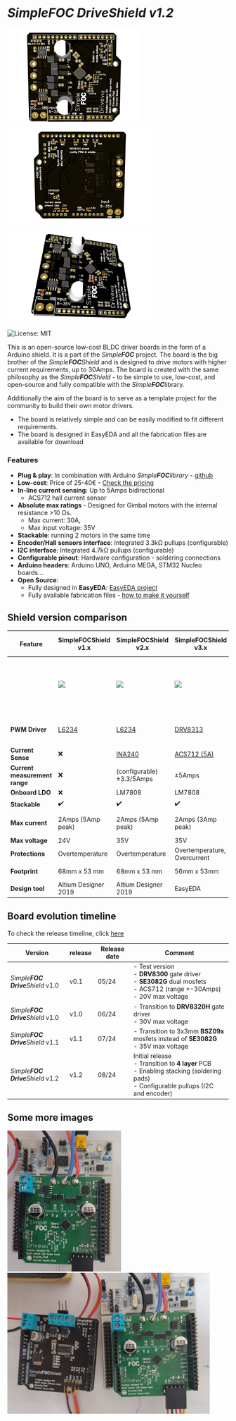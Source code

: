 # *Simple**FOC*** ***Drive**Shield* *v1.2*

<img src="images/top.jpg"  height="220px"><img src="images/bottom.jpg"  height="220px"><img src="images/side.jpg"  height="220px">


![License: MIT](https://img.shields.io/badge/License-MIT-yellow.svg?color=blue) 
<!-- ![GitHub release (latest by date)](https://img.shields.io/github/v/release/simplefoc/simplefoc-driveshield) ![GitHub Release Date](https://img.shields.io/github/release-date/simplefoc/simplefoc-driveshield?color=blue) -->

This is an open-source low-cost BLDC driver boards in the form of a Arduino shield. It is a part of the *Simple**FOC*** project. The board is the big brother of the *Simple**FOC**Shield* and is designed to drive motors with higher current requirements, up to 30Amps. The board is created with the same philosophy as the *Simple**FOC**Shield* - to be simple to use, low-cost, and open-source and fully compatible with the *Simple**FOC***library. 

Additionally the aim of the board is to serve as a template project for the community to build their own motor drivers. 
- The board is relatively simple and can be easily modified to fit different requirements.
- The board is designed in EasyEDA and all the fabrication files are available for download

### Features
- **Plug & play**: In combination with Arduino *Simple**FOC**library* - [github](https://github.com/simplefoc/Arduino-FOC)
- **Low-cost**: Price of 25-40€ - [Check the pricing](https://www.simplefoc.com/shop) 
- **In-line current sensing**: Up to 5Amps bidirectional
   - ACS712 hall current sensor
- **Absolute max ratings** - Designed for Gimbal motors with the internal resistance >10 Ωs. 
   - Max current: 30A, 
   - Max input voltage: 35V
- **Stackable**: running 2 motors in the same time
- **Encoder/Hall sensors interface**: Integrated 3.3kΩ pullups (configurable)
- **I2C interface**: Integrated 4.7kΩ pullups (configurable)
- **Configurable pinout**: Hardware configuration - soldering connections
- **Arduino headers**: Arduino UNO, Arduino MEGA, STM32 Nucleo boards...
- **Open Source**: 
   - Fully designed in **EasyEDA**: [EasyEDA project](https://oshwlab.com/the.skuric/SimpleFOC-Drive)
   - Fully available fabrication files - [how to make it yourself](https://docs.simplefoc.com/arduino_simplefoc_shield_fabrication)


## Shield version comparison


Feature | <span class="simple">Simple<span class="foc">FOC</span>Shield</span> v1.x | <span class="simple">Simple<span class="foc">FOC</span>Shield</span> v2.x | <span class="simple">Simple<span class="foc">FOC</span>Shield</span> v3.x | <span class="simple">Simple<span class="foc">FOC</span> <b>Drive</b>Shield</span> v1.x
|-|-|-|-|-|
||<img src="https://simplefoc.com/assets/img/v1.jpg" height="120px" class="img300 img_half">|<img src="https://simplefoc.com/assets/img/v2.jpg" class="img300  img_half"  height="120px">|<img  height="120px" src="https://simplefoc.com/assets/img/v3.jpg" class="img300  img_half">|<img src="images/nucleo.png" class="img300  img_half"  height="120px">
**PWM Driver** | [L6234](https://www.st.com/resource/en/datasheet/l6234.pdf) | [L6234](https://www.st.com/resource/en/datasheet/l6234.pdf) | [DRV8313](https://www.ti.com/lit/ds/symlink/drv8313.pdf?ts=1719165774986&ref_url=https%253A%252F%252Fwww.google.com%252F)| gate driver: [DRV8320H](https://www.ti.com/lit/ds/symlink/drv8320.pdf) <br> mosfets: [BSZ0904NSI](https://www.infineon.com/dgdl/Infineon-BSZ0904NSI-DataSheet-v02_04-EN.pdf?fileId=db3a30432f29829e012f2a1ec7d90032)
**Current Sense** | ❌ | [INA240](https://www.ti.com/lit/ds/symlink/ina240.pdf?ts=1719180172738) | [ACS712 (5A)](https://www.allegromicro.com/en/products/sense/current-sensor-ics/zero-to-fifty-amp-integrated-conductor-sensor-ics/acs712) | [ACS712 (30A)](https://www.allegromicro.com/en/products/sense/current-sensor-ics/zero-to-fifty-amp-integrated-conductor-sensor-ics/acs712)
**Current measurement range** | ❌ | (configurable) ±3.3/5Amps | ±5Amps | ±30Amps
**Onboard LDO** | ❌ | LM7808 | LM7808 | ❌
**Stackable** | ✔️ | ✔️ | ✔️ | ✔️
**Max current** | 2Amps (5Amp peak) | 2Amps (5Amp peak) | 2Amps (3Amp peak) | 20Amps (30Amp peak)
**Max voltage** | 24V | 35V | 35V | 35V 
**Protections** | Overtemperature | Overtemperature | Overtemperature, Overcurrent | Overcurrent
**Footprint** | 68mm x 53 mm | 68mm x 53 mm | 56mm x 53mm | 56mm x 53mm
**Design tool** | Altium Designer 2019 | Altium Designer 2019 | EasyEDA | EasyEDA 

## Board evolution timeline

To check the release timeline, click [here](https://github.com/simplefoc/SimpleFOC-driveShield/releases) 

Version  | release | Release date | Comment
----- | ----- | ---- | ----
*Simple**FOC** **Drive**Shield* v1.0 | v0.1 | 05/24 | - Test version <br> - **DRV8300** gate driver <br> - **SE3082G** dual mosfets <br> - ACS712 (range +-30Amps) <br> - 20V max voltage 
*Simple**FOC** **Drive**Shield* v1.0 | v1.0 | 06/24 | - Transition to **DRV8320H** gate driver <br>  - 30V max voltage
*Simple**FOC** **Drive**Shield* v1.1 | v1.1 | 07/24 | - Transition to 3x3mm **BSZ09x** mosfets instead of **SE3082G** <br> - 35V max voltage
*Simple**FOC** **Drive**Shield* v1.2 | v1.2 | 08/24 | Initial release <br>- Transition to **4 layer** PCB <br> - Enabling stacking (soldering pads) <br> - Configurable pullups (I2C and encoder) 


## Some more images

<img src="images/nucleo.png"  height="320px"><img src="images/comp.png"  height="320px">